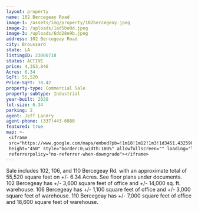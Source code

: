 ```yaml
---
layout: property
name: 102 Bercegeay Road
image-1: /assets/img/property/102bercegeay.jpeg
image-2: /uploads/1ad5be0d.jpeg
image-3: /uploads/6dd28e9b.jpeg
address: 102 Bercegeay Road
city: Broussard
state: LA
listingID: 23000718
status: ACTIVE
price: 4,353,846
Acres: 6.34
SqFt: 55,520
Price-SqFt: 78.42
property-type: Commercial Sale
property-subtype: Industrial
year-built: 2020
lot-size: 6.34
parking: 2
agent: Jeff Landry
agent-phone: (337)443-0880
featured: true
map: >-
 <iframe
 src="https://www.google.com/maps/embed?pb=!1m18!1m12!1m3!1d3451.432590579979!2d-91.94223418443028!3d30.110432681858295!2m3!1f0!2f0!3f0!3m2!1i1024!2i768!4f13.1!3m3!1m2!1s0x86237da55a2cf76d%3A0xabe4df24db01d8bb!2s102%20Bercegeay%20Rd%2C%20Broussard%2C%20LA%2070518!5e0!3m2!1sen!2sus!4v1679606098523!5m2!1sen!2sus"
 height="450" style="border:0;width:100%" allowfullscreen="" loading="lazy"
 referrerpolicy="no-referrer-when-downgrade"></iframe>
---
```

Sale includes 102, 106, and 110 Bercegeay Rd. with an approximate total of 55,520 square feet on +/- 6.34 Acres. See floor plans under documents. 102 Bercegeay has +/- 3,600 square feet of office and +/- 14,000 sq. ft. warehouse. 106 Bercegeay has +/- 1,100 square feet of office and +/- 3,000 square feet of warehouse. 110 Bercegeay has +/- 7,000 square feet of office and 18,600 square feet of warehouse.
